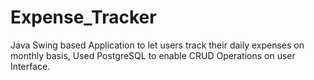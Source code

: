 # Expense_Tracker
 Java Swing based Application to let users track their daily expenses on monthly basis, Used PostgreSQL to enable CRUD Operations on user Interface.
